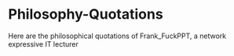 # Philosophy-Quotations
Here are the philosophical quotations of Frank_FuckPPT, a network expressive IT lecturer
